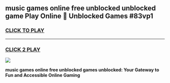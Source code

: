 
## music games online free unblocked unblocked game Play Online 👋 Unblocked Games #83vp1
<h3>
<a href="https://premium.freeplayer.one?title=music_games_online_free_unblocked&ref=21F">CLICK TO PLAY</a></h3>
<hr>

<h3>
<a href="https://premium.freeplayer.one?title=music_games_online_free_unblocked&ref=21F">CLICK 2 PLAY</a>
  
</h3>

<a href="https://premium.freeplayer.one?title=music_games_online_free_unblocked&ref=21F/"><img src="https://clearcache.store/games.png"></a>


**music games online free unblocked games unblocked: Your Gateway to Fun and Accessible Online Gaming**
